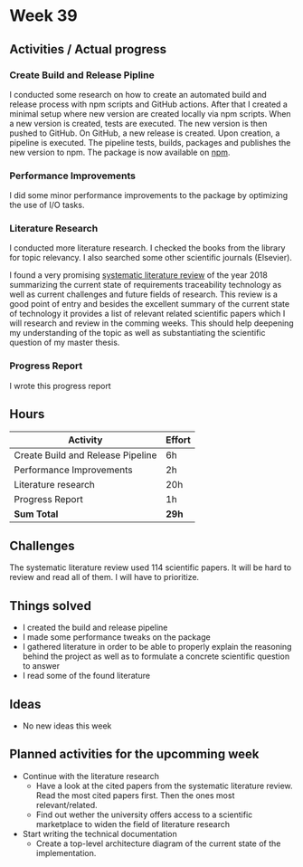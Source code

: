 # Week 39

## Activities / Actual progress

### Create Build and Release Pipline

I conducted some research on how to create an automated build and release process with npm scripts and GitHub actions. After that I created a minimal setup where new version are created locally via npm scripts. When a new version is created, tests are executed. The new version is then pushed to GitHub. On GitHub, a new release is created. Upon creation, a pipeline is executed. The pipeline tests, builds, packages and publishes the new version to npm. The package is now available on [npm](https://www.npmjs.com/package/tracey-cli).

### Performance Improvements

I did some minor performance improvements to the package by optimizing the use of I/O tasks.

### Literature Research

I conducted more literature research. I checked the books from the library for topic relevancy. I also searched some other scientific journals (Elsevier).

I found a very promising [systematic literature review](https://www.sciencedirect.com/science/article/abs/pii/S0164121218301754) of the year 2018 summarizing the current state of requirements traceability technology as well as current challenges and future fields of research. This review is a good point of entry and besides the excellent summary of the current state of technology it provides a list of relevant related scientific papers which I will research and review in the comming weeks. This should help deepening my understanding of the topic as well as substantiating the scientific question of my master thesis.

### Progress Report

I wrote this progress report

## Hours

| Activity                              | Effort  |
| ------------------------------------- | ------- |
| Create Build and Release Pipeline     | 6h      |
| Performance Improvements              | 2h      |
| Literature research                   | 20h     |
| Progress Report                       | 1h      |
| **Sum Total**                         | **29h** |

## Challenges

The systematic literature review used 114 scientific papers. It will be hard to review and read all of them. I will have to prioritize.

## Things solved

- I created the build and release pipeline
- I made some performance tweaks on the package
- I gathered literature in order to be able to properly explain the reasoning behind the project as well as to formulate a concrete scientific question to answer
- I read some of the found literature

## Ideas

- No new ideas this week

## Planned activities for the upcomming week

- Continue with the literature research
    - Have a look at the cited papers from the systematic literature review. Read the most cited papers first. Then the ones most relevant/related.
    - Find out wether the university offers access to a scientific marketplace to widen the field of literature research
- Start writing the technical documentation
    - Create a top-level architecture diagram of the current state of the implementation.
